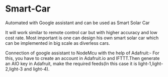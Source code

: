 # Smart-Car
Automated with Google assistant and can be used as Smart Solar Car

It will work similar to remote control car but with higher accuracy and low cost rate.
Most important is one can design his own smart solar car which can be implemented in big scale as diverless cars.

Connection of google assistant to NodeMcu with the help of Adafruit:-
For this, you have to create an account in Adafruit.io and IFTTT.Then generate an AIO key in Adafruit, make the required feeds(In this case it is light-1,light-2,light-3 and light-4).
